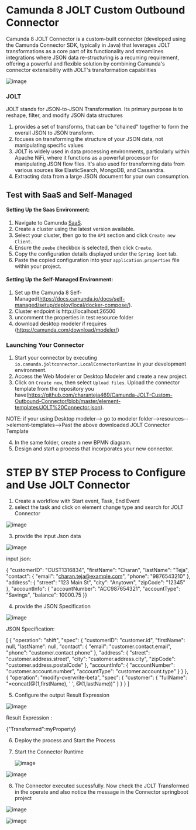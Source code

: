 
# Camunda 8 JOLT Custom Outbound Connector

Camunda 8 JOLT Connector is a custom-built connector (developed using the Camunda Connector SDK, typically in Java) that leverages JOLT transformations as a core part of its functionality and streamlines integrations where JSON data re-structuring is a recurring requirement, offering a powerful and flexible solution by combining Camunda's connector extensibility with JOLT's transformation capabilities

![image](https://github.com/user-attachments/assets/5c653fa0-50e0-4b21-88cc-e604c2538be8)


### JOLT

JOLT stands for JSON-to-JSON Transformation. Its primary purpose is to reshape, filter, and modify JSON data structures

1. provides a set of transforms, that can be "chained" together to form the overall JSON to JSON transform.
2. focuses on transforming the structure of your JSON data, not manipulating specific values
3. JOLT is widely used in data processing environments, particularly within Apache NiFi, where it functions as a powerful 
   processor for manipulating JSON flow files. It's also used for transforming data from various sources like ElasticSearch, 
   MongoDB, and Cassandra.
4. Extracting data from a large JSON document for your own consumption.

## Test with SaaS and Self-Managed

#### Setting Up the Saas Environment:

1. Navigate to Camunda [SaaS](https://console.camunda.io).
2. Create a cluster using the latest version available.
3. Select your cluster, then go to the `API` section and click `Create new Client`.
4. Ensure the `zeebe` checkbox is selected, then click `Create`.
5. Copy the configuration details displayed under the `Spring Boot` tab.
6. Paste the copied configuration into your `application.properties` file within your project.

#### Setting Up the Self-Managed Environment:

1. Set up the Camunda 8 Self-Managed(https://docs.camunda.io/docs/self-managed/setup/deploy/local/docker-compose/).
2. Cluster endpoint is http://localhost:26500
3. uncomment the properties in test resource folder
4. download desktop modeler if requires (https://camunda.com/download/modeler/)


### Launching Your Connector

1. Start your connector by executing `io.camunda.joltconnector.LocalConnectorRuntime` in your development environment.
2. Access the Web Modeler or Desktop Modeler and create a new project.
3. Click on `Create new`, then select `Upload files`. Upload the connector template from the repository you have(https://github.com/charanteja469/Camunda-JOLT-Custom-Outbound-Connector/blob/master/element-templates/JOLT%20Connector.json).

 NOTE: if your using Desktop modeler--> go to modeler folder-->resources-->element-templates-->Past the above downloaded JOLT 
       Connector Template

4. In the same folder, create a new BPMN diagram.
5. Design and start a process that incorporates your new connector.


# STEP BY STEP Process to Configure and Use JOLT Connector

1. Create a workflow with Start event, Task, End Event
2. select the task and click on element change type and search for JOLT Connector

![image](https://github.com/user-attachments/assets/f4d49c86-54ea-4926-acaa-f9867549da3b)


3. provide the input Json data

![image](https://github.com/user-attachments/assets/476c00c5-1bb1-491a-8b51-489d709a4861)

input json:

{
  "customerID": "CUST1316834",
  "firstName": "Charan",
  "lastName": "Teja",
  "contact": {
    "email": "charan.teja@example.com",
    "phone": "9876543210"
  },
  "address": {
    "street": "123 Main St",
    "city": "Anytown",
    "zipCode": "12345"
  },
  "accountInfo": {
    "accountNumber": "ACC987654321",
    "accountType": "Savings",
    "balance": 10000.75
  }}


4. provide the JSON Specification

![image](https://github.com/user-attachments/assets/c9a11612-c006-4052-9c3b-3676780f9071)

JSON Specification:

[
  {
    "operation": "shift",
    "spec": {
      "customerID": "customer.id",
      "firstName": null,
      "lastName": null,
      "contact": {
        "email": "customer.contact.email",
        "phone": "customer.contact.phone"
      },
      "address": {
        "street": "customer.address.street",
        "city": "customer.address.city",
        "zipCode": "customer.address.postalCode"
      },
      "accountInfo": {
        "accountNumber": "customer.account.number",
        "accountType": "customer.account.type"
      }
    }
  },
  {
    "operation": "modify-overwrite-beta",
    "spec": {
      "customer": {
        "fullName": "=concat(@(1,firstName), ' ', @(1,lastName))"
      }
    }
  }
]



5. Configure the output Result Expression

![image](https://github.com/user-attachments/assets/2eb27b2f-5c9c-41a1-8b99-1baefeaae065)

Result Expression : 

{"Transformed":myProperty}


6. Deploy the process and Start the Process
7. Start the Connector Runtime

   ![image](https://github.com/user-attachments/assets/e8475a72-2ae1-4ca9-81d0-7e138ff3f65f)


![image](https://github.com/user-attachments/assets/fb90d6b3-b817-4089-96f3-b3588164f1df)


8. The Connector executed sucessfully. Now check the JOLT Transformed in the operate and also notice the message in the 
   Connector springboot project

 ![image](https://github.com/user-attachments/assets/27f4154f-1748-4526-bde4-f9fa668de20f)

 ![image](https://github.com/user-attachments/assets/a23632b0-c96c-46db-a588-ad32420faa09)


 










